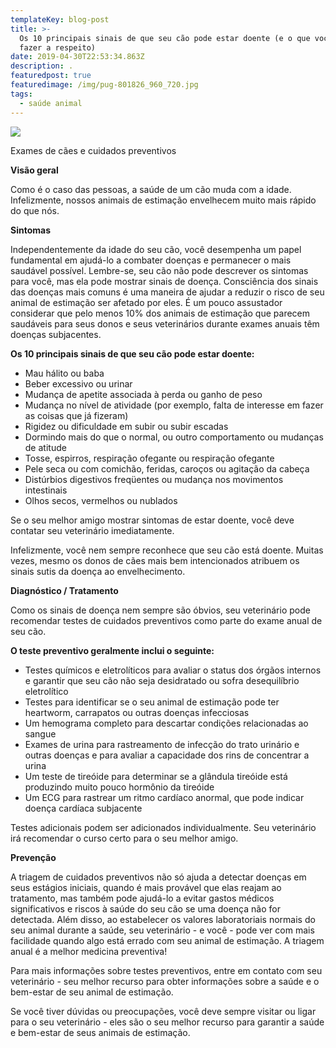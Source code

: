 ```yaml
---
templateKey: blog-post
title: >-
  Os 10 principais sinais de que seu cão pode estar doente (e o que você pode
  fazer a respeito)
date: 2019-04-30T22:53:34.863Z
description: .
featuredpost: true
featuredimage: /img/pug-801826_960_720.jpg
tags:
  - saúde animal
---
```

![](/img/pug-801826_960_720.jpg)

Exames de cães e cuidados preventivos

**Visão geral**

Como é o caso das pessoas, a saúde de um cão muda com a idade. Infelizmente, nossos animais de estimação envelhecem muito mais rápido do que nós.

**Sintomas**

Independentemente da idade do seu cão, você desempenha um papel fundamental em ajudá-lo a combater doenças e permanecer o mais saudável possível. Lembre-se, seu cão não pode descrever os sintomas para você, mas ela pode mostrar sinais de doença. Consciência dos sinais das doenças mais comuns é uma maneira de ajudar a reduzir o risco de seu animal de estimação ser afetado por eles. É um pouco assustador considerar que pelo menos 10% dos animais de estimação que parecem saudáveis ​​para seus donos e seus veterinários durante exames anuais têm doenças subjacentes.

**Os 10 principais sinais de que seu cão pode estar doente:**

* Mau hálito ou baba
* Beber excessivo ou urinar
* Mudança de apetite associada à perda ou ganho de peso
* Mudança no nível de atividade (por exemplo, falta de interesse em fazer as coisas que já fizeram)
* Rigidez ou dificuldade em subir ou subir escadas
* Dormindo mais do que o normal, ou outro comportamento ou mudanças de atitude 
* Tosse, espirros, respiração ofegante ou respiração ofegante
* Pele seca ou com comichão, feridas, caroços ou agitação da cabeça
* Distúrbios digestivos freqüentes ou mudança nos movimentos intestinais
* Olhos secos, vermelhos ou nublados

Se o seu melhor amigo mostrar sintomas de estar doente, você deve contatar seu veterinário imediatamente.

Infelizmente, você nem sempre reconhece que seu cão está doente. Muitas vezes, mesmo os donos de cães mais bem intencionados atribuem os sinais sutis da doença ao envelhecimento.

**Diagnóstico / Tratamento**

Como os sinais de doença nem sempre são óbvios, seu veterinário pode recomendar testes de cuidados preventivos como parte do exame anual de seu cão.

**O teste preventivo geralmente inclui o seguinte:**

* Testes químicos e eletrolíticos para avaliar o status dos órgãos internos e garantir que seu cão não seja desidratado ou sofra desequilíbrio eletrolítico
* Testes para identificar se o seu animal de estimação pode ter heartworm, carrapatos ou outras doenças infecciosas
* Um hemograma completo para descartar condições relacionadas ao sangue
* Exames de urina para rastreamento de infecção do trato urinário e outras doenças e para avaliar a capacidade dos rins de concentrar a urina
* Um teste de tireóide para determinar se a glândula tireóide está produzindo muito pouco hormônio da tireóide
* Um ECG para rastrear um ritmo cardíaco anormal, que pode indicar doença cardíaca subjacente

Testes adicionais podem ser adicionados individualmente. Seu veterinário irá recomendar o curso certo para o seu melhor amigo.



**Prevenção**

A triagem de cuidados preventivos não só ajuda a detectar doenças em seus estágios iniciais, quando é mais provável que elas reajam ao tratamento, mas também pode ajudá-lo a evitar gastos médicos significativos e riscos à saúde do seu cão se uma doença não for detectada. Além disso, ao estabelecer os valores laboratoriais normais do seu animal durante a saúde, seu veterinário - e você - pode ver com mais facilidade quando algo está errado com seu animal de estimação. A triagem anual é a melhor medicina preventiva!

Para mais informações sobre testes preventivos, entre em contato com seu veterinário - seu melhor recurso para obter informações sobre a saúde e o bem-estar de seu animal de estimação.

Se você tiver dúvidas ou preocupações, você deve sempre visitar ou ligar para o seu veterinário - eles são o seu melhor recurso para garantir a saúde e bem-estar de seus animais de estimação.
